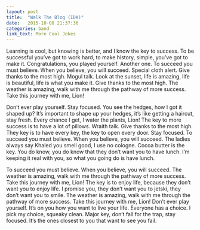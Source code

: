 ```yaml
---
layout: post
title:  "Walk The Blog (IDK)"
date:   2015-10-08 21:37:36
categories: band
link_text: More Cool Jokes
---
```

Learning is cool, but knowing is better, and I know the key to success. To be successful you’ve got to work hard, to make history, simple, you’ve got to make it. Congratulations, you played yourself. Another one. To succeed you must believe. When you believe, you will succeed. Special cloth alert. Give thanks to the most high. Mogul talk. Look at the sunset, life is amazing, life is beautiful, life is what you make it. Give thanks to the most high. The weather is amazing, walk with me through the pathway of more success. Take this journey with me, Lion!

Don’t ever play yourself. Stay focused. You see the hedges, how I got it shaped up? It’s important to shape up your hedges, it’s like getting a haircut, stay fresh. Every chance I get, I water the plants, Lion! The key to more success is to have a lot of pillows. Wraith talk. Give thanks to the most high. They key is to have every key, the key to open every door. Stay focused. To succeed you must believe. When you believe, you will succeed. The ladies always say Khaled you smell good, I use no cologne. Cocoa butter is the key. You do know, you do know that they don’t want you to have lunch. I’m keeping it real with you, so what you going do is have lunch.

To succeed you must believe. When you believe, you will succeed. The weather is amazing, walk with me through the pathway of more success. Take this journey with me, Lion! The key is to enjoy life, because they don’t want you to enjoy life. I promise you, they don’t want you to jetski, they don’t want you to smile. The weather is amazing, walk with me through the pathway of more success. Take this journey with me, Lion! Don’t ever play yourself. It’s on you how you want to live your life. Everyone has a choice. I pick my choice, squeaky clean. Major key, don’t fall for the trap, stay focused. It’s the ones closest to you that want to see you fail.
